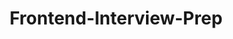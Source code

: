 ---
title: 'Frontend-Interview-Prep'
description: 'Frontend-Interview-Prep'
link: 'https://anamariasosam.notion.site/anamariasosam/Frontend-Interview-Prep-3e7303efa40c457680f22b416d387df1'
imageURL: 'https://res.cloudinary.com/dc6mrv5cb/image/upload/v1718794329/personal-resources/interviews/anamariasosam.notion.site_anamariasosam_Frontend-Interview-Prep-3e7303efa40c457680f22b416d387df1_eusfqg_ync0cf.webp'
---